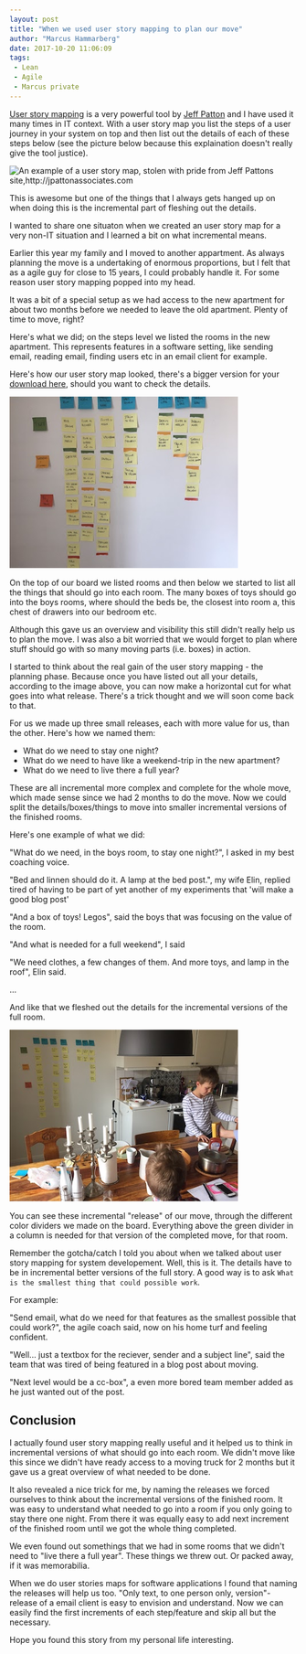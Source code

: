 ```yaml
---
layout: post
title: "When we used user story mapping to plan our move"
author: "Marcus Hammarberg"
date: 2017-10-20 11:06:09
tags:
 - Lean
 - Agile
 - Marcus private
---
```


[User story mapping](http://jpattonassociates.com/user-story-mapping/) is a very powerful tool by [Jeff Patton](http://jpattonassociates.com) and I have used it many times in IT context. With a user story map you list the steps of a user journey in your system on top and then list out the details of each of these steps below (see the picture below because this explaination doesn't really give the tool justice).

<img src="http://jpattonassociates.com/wp-content/uploads/2015/01/StoryMapping.png" alt="An example of a user story map, stolen with pride from Jeff Pattons site,http://jpattonassociates.com" width="400px" />

This is awesome but one of the things that I always gets hanged up on when doing this is the incremental part of fleshing out the details. 

I wanted to share one situaton when we created an user story map for a very non-IT situation and I learned a bit on what incremental means. 

<a name='more'></a>

Earlier this year my family and I moved to another appartment. As always planning the move is a undertaking of enormous proportions, but I felt that as a agile guy for close to 15 years, I could probably handle it. For some reason user story mapping popped into my head. 

It was a bit of a special setup as we had access to the new apartment for about two months before we needed to leave the old apartment. Plenty of time to move, right?  

Here's what we did; on the steps level we listed the rooms in the new apartment. This represents features in a software setting, like sending email, reading email, finding users etc in an email client for example. 

Here's how our user story map looked, there's a bigger version for your [download here](/img/IMG_3330.jpg), should you want to check the details.

![Our user story map](/img/IMG_3330_small.jpg)

On the top of our board we listed rooms and then below we started to list all the things that should go into each room. The many boxes of toys should go into the boys rooms, where should the beds be, the closest into room a, this chest of drawers into our bedroom etc. 



Although this gave us an overview and visibility this still didn't really help us to plan the move. I was also a bit worried that we would forget to plan where stuff should go with so many moving parts (i.e. boxes) in action. 

I started to think about the real gain of the user story mapping - the planning phase. Because once you have listed out all your details, according to the image above, you can now make a horizontal cut for what goes into what release. There's a trick thought and we will soon come back to that. 

For us we made up three small releases, each with more value for us, than the other. Here's how we named them:

* What do we need to stay one night?
* What do we need to have like a weekend-trip in the new apartment?
* What do we need to live there a full year? 

These are all incremental more complex and complete for the whole move, which made sense since we had 2 months to do the move. Now we could split the details/boxes/things to move into smaller incremental versions of the finished rooms. 

Here's one example of what we did:

"What do we need, in the boys room, to stay one night?", I asked in my best coaching voice.

"Bed and linnen should do it. A lamp at the bed post.", my wife Elin, replied tired of having to be part of yet another of my experiments that 'will make a good blog post'

"And a box of toys! Legos", said the boys that was focusing on the value of the room.

"And what is needed for a full weekend", I said

"We need clothes, a few changes of them. And more toys, and lamp in the roof", Elin said. 

...

And like that we fleshed out the details for the incremental versions of the full room. 

![User story mapping in action - family moving style](/img/IMG_3326.jpg)

You can see these incremental "release" of our move, through the different color dividers we made on the board. Everything above the green divider in a column is needed for that version of the completed move, for that room.



Remember the gotcha/catch I told you about when we talked about user story mapping for system developement. Well, this is it. The details have to be in incremental better versions of the full story. A good way is to ask `What is the smallest thing that could possible work`. 

For example:

"Send email, what do we need for that features as the smallest possible that could work?", the agile coach said, now on his home turf and feeling confident.

"Well… just a textbox for the reciever, sender and a subject line", said the team that was tired of being featured in a blog post about moving. 

"Next level would be a cc-box", a even more bored team member added as he just wanted out of the post. 

## Conclusion

I actually found user story mapping really useful and it helped us to think in incremental versions of what should go into each room. We didn't move like this since we didn't have ready access to a moving truck for 2 months but it gave us a great overview of what needed to be done. 

It also revealed a nice trick for me, by naming the releases we forced ourselves to think about the incremental versions of the finished room. It was easy to understand what needed to go into a room if you only going to stay there one night. From there it was equally easy to add next increment of the finished room until we got the whole thing completed. 

We even found out somethings that we had in some rooms that we didn't need to "live there a full year". These things we threw out. Or packed away, if it was memorabilia. 



When we do user stories maps for software applications I found that naming the releases will help us too. "Only text, to one person only, version"-release of a email client is easy to envision and understand. Now we can easily find the first increments of each step/feature and skip all but the necessary. 

Hope you found this story from my personal life interesting.